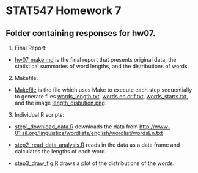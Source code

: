 # STAT547 Homework 7

## Folder containing responses for hw07. 

1. Final Report:

* [hw07_make.md](w07_make.md) is the final report that presents original data, the statistical summaries of word lengths, and the distributions of words.


2. Makefile: 

* [Makefile](Makefile) is the file which uses Make to execute each step sequentially to generate files [words_length.txt](words_length.txt), [words.en.crlf.txt](words.en.crlf.txt), [words_starts.txt](words_starts.txt), and the image [length_disbution.png](length_disbution.png).

3. Individual R scripts:

* [step1_download_data.R](step1_download_data.R) downloads the data from http://www-01.sil.org/linguistics/wordlists/english/wordlist/wordsEn.txt

* [step2_read_data_analysis.R](step2_read_data_analysis.R) reads in the data as a data frame and calculates the lengths of each word.

* [step3_draw_fig.R](step3_draw_fig.R) draws a plot of the distributions of the words.






